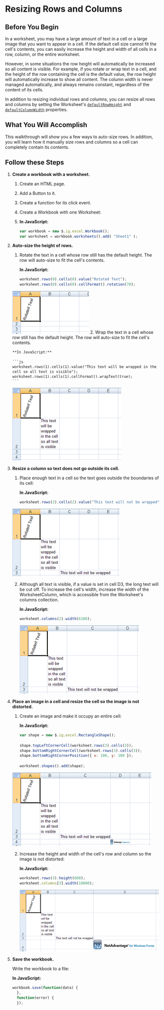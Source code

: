 ﻿<!--
|metadata|
{
    "fileName": "javascript-excel-library-resizing-rows-and-columns",
    "controlName": ["igExcel"],
    "tags": ["Editing","How Do I"]
}
|metadata|
-->

# Resizing Rows and Columns

## Before You Begin
In a worksheet, you may have a large amount of text in a cell or a large image that you want to appear in a cell. If the default cell size cannot fit the cell's contents, you can easily increase the height and width of all cells in a row, column, or the entire worksheet.

However, in some situations the row height will automatically be increased so all content is visible. For example, if you rotate or wrap text in a cell, and the height of the row containing the cell is the default value, the row height will automatically increase to show all content. The column width is never managed automatically, and always remains constant, regardless of the content of its cells.

In addition to resizing individual rows and columns, you can resize all rows and columns by setting the Worksheet's [`defaultRowHeight`](%%jQueryApiUrl%%/ig.excel.Worksheet#methods:defaultRowHeight "Link to the Web API Reference Guide to the DefaultRowHeight member et class.") and  [`defaultColumnWidth`](%%jQueryApiUrl%%/ig.excel.Worksheet#methods:defaultColumnHeight "Link to the Web API Reference Guide to the DefaultColumnWidth member .") properties.

## What You Will Accomplish
This walkthrough will show you a few ways to auto-size rows. In addition, you will learn how it manually size rows and columns so a cell can completely contain its contents.

## Follow these Steps
1.  **Create a workbook with a worksheet.**
 	1.  Create an HTML page.
    2.  Add a Button to it.
    3.  Create a function for its click event.
    4.  Create a Workbook with one Worksheet:
    5.  
        **In JavaScript:**

        ```js
		var workbook = new $.ig.excel.Workbook();
		var worksheet = workbook.worksheets().add( "Sheet1" );
		```

2.  **Auto-size the height of rows.**
    1.  Rotate the text in a cell whose row still has the default height. The row will auto-size to fit the cell's contents.

        **In JavaScript:**

        ```js
		worksheet.rows(0).cells(0).value("Rotated Text");
		worksheet.rows(0).cells(0).cellFormat().rotation(70);
        ```
	![Displays the results of using the code listed above.](../../05_ASP-NET-MVC/00_Excel-Engine/01_Using/images/ExcelEngine_Resizing_Rows_and_Columns_01.png)
	2.  Wrap the text in a cell whose row still has the default height. The row will auto-size to fit the cell's contents.
	
	    **In JavaScript:**
	
		```js
	   	worksheet.rows(1).cells(1).value("This text will be wrapped in the cell so all text is visible");
		worksheet.rows(1).cells(1).cellFormat().wrapText(true);
		```
	![Displays the results of using the code listed above.](../../05_ASP-NET-MVC/00_Excel-Engine/01_Using/images/ExcelEngine_Resizing_Rows_and_Columns_02.png)

3.  **Resize a column so text does not go outside its cell.**
    1.  Place enough text in a cell so the text goes outside the boundaries of its cell:

        **In JavaScript:**

        ```js
		worksheet.rows(2).cells(2).value("This text will not be wrapped");
        ```
	![Displays the results of using the code listed above.](../../05_ASP-NET-MVC/00_Excel-Engine/01_Using/images/ExcelEngine_Resizing_Rows_and_Columns_03.png)

	2.  Although all text is visible, if a value is set in cell D3, the long text will be cut off. To increase the cell's width, increase the width of the WorksheetColumn, which is accessible from the Worksheet's columns collection.
	
	    **In JavaScript:**
	
		```js
		worksheet.columns(2).width(6100);
		```
		![Displays the results of using the code listed above.](../../05_ASP-NET-MVC/00_Excel-Engine/01_Using/images/ExcelEngine_Resizing_Rows_and_Columns_04.png)

4.  **Place an image in a cell and resize the cell so the image is not distorted.**
    1.  Create an image and make it occupy an entire cell:

        **In JavaScript:**

        ```js
        var shape = new $.ig.excel.RectangleShape();

		shape.topLeftCornerCell(worksheet.rows(3).cells(3));
		shape.bottomRightCornerCell(worksheet.rows(3).cells(3));
		shape.bottomRightCornerPosition({ x: 100, y: 100 });
		
		worksheet.shapes().add(shape);
        ```
	![Displays the results of using the code listed above.](../../05_ASP-NET-MVC/00_Excel-Engine/01_Using/images/ExcelEngine_Resizing_Rows_and_Columns_05.png)

	2.  Increase the height and width of the cell's row and column so the image is not distorted:
	
	    **In JavaScript:**
	
		```js
		worksheet.rows(3).height(600);
		worksheet.columns[3].width(10000);
		```
	
		![Displays the results of using the code listed above.](../../05_ASP-NET-MVC/00_Excel-Engine/01_Using/images/ExcelEngine_Resizing_Rows_and_Columns_06.png)

5.  **Save the workbook.**

    Write the workbook to a file:

    **In JavaScript:**

    ```js
	workbook.save(function(data) { 
	  },
	  function(error) {
	  });
    ```

 

 


